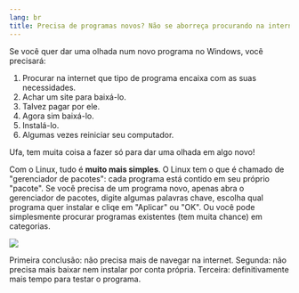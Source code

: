 ```yaml
---
lang: br
title: Precisa de programas novos? Não se aborreça procurando na internet, o Linux pega para você.
---
```


Se você quer dar uma olhada num novo programa no Windows, você precisará:

<ol>
<li>Procurar na internet que tipo de programa encaixa com as suas necessidades.</li>
<li>Achar um site para baixá-lo.</li>
<li>Talvez pagar por ele.</li>
<li>Agora sim baixá-lo.</li>
<li>Instalá-lo.</li>
<li>Algumas vezes reiniciar seu computador.</li>
</ol>

Ufa, tem muita coisa a fazer só para dar uma olhada em algo novo!

Com o Linux, tudo é <b>muito mais simples</b>. O Linux tem o que é chamado de "gerenciador de pacotes": cada programa está contido em seu próprio "pacote". Se você precisa de um programa novo, apenas abra o gerenciador de pacotes, digite algumas palavras chave, escolha qual programa quer instalar e cliqe em "Aplicar" ou "OK". Ou você pode simplesmente procurar programas existentes (tem muita chance) em categorias.

<img src="Images/synaptic.png" />

Primeira conclusão: não precisa mais de navegar na internet. Segunda: não precisa mais baixar nem instalar por conta própria. Terceira: definitivamente mais tempo para testar o programa.




